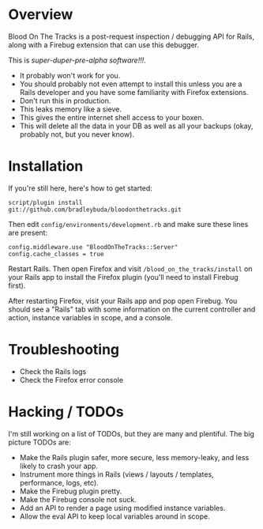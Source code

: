 Overview
========

Blood On The Tracks is a post-request inspection / debugging API for
Rails, along with a Firebug extension that can use this debugger.

This is *super-duper-pre-alpha software!!!*.

* It probably won't work for you.
* You should probably not even attempt to install this unless
  you are a Rails developer and you have some familiarity with Firefox
  extensions.
* Don't run this in production.
* This leaks memory like a sieve.
* This gives the entire internet shell access to your boxen.
* This will delete all the data in your DB as well as all your
  backups (okay, probably not, but you never know).

Installation
============

If you're still here, here's how to get started:

    script/plugin install git://github.com/bradleybuda/bloodonthetracks.git

Then edit `config/environments/development.rb` and make
sure these lines are present:

    config.middleware.use "BloodOnTheTracks::Server"
    config.cache_classes = true

Restart Rails. Then open Firefox and visit
`/blood_on_the_tracks/install` on your Rails app to install
the Firefox plugin (you'll need to install Firebug first).

After restarting Firefox, visit your Rails app and pop open Firebug.
You should see a "Rails" tab with some information on the current
controller and action, instance variables in scope, and a console.

Troubleshooting
===============

* Check the Rails logs
* Check the Firefox error console

Hacking / TODOs
===============

I'm still working on a list of TODOs, but they are many and
plentiful.  The big picture TODOs are:

* Make the Rails plugin safer, more secure, less memory-leaky, and
  less likely to crash your app.
* Instrument more things in Rails (views / layouts / templates,
  performance, logs, etc).
* Make the Firebug plugin pretty.
* Make the Firebug console not suck.
* Add an API to render a page using modified instance variables.
* Allow the eval API to keep local variables around in scope.
